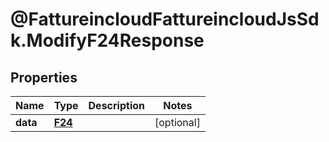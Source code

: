 # @FattureincloudFattureincloudJsSdk.ModifyF24Response

## Properties

Name | Type | Description | Notes
------------ | ------------- | ------------- | -------------
**data** | [**F24**](F24.md) |  | [optional] 


